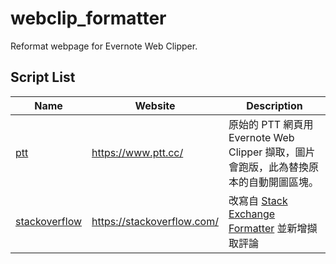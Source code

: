 # webclip_formatter

Reformat webpage for Evernote Web Clipper.

## Script List

| Name     | Website | Description |
| -------- | ------- | ----------- |
| [ptt](https://greasyfork.org/zh-TW/scripts/388100-ptt-%E5%9C%96%E7%89%87%E9%87%8D%E6%8E%92-for-evernote)      | https://www.ptt.cc/ | 原始的 PTT 網頁用 Evernote Web Clipper 擷取，圖片會跑版，此為替換原本的自動開圖區塊。 |
| [stackoverflow](https://greasyfork.org/zh-TW/scripts/388101-stack-overflow-reformat-for-evernote) | https://stackoverflow.com/ | 改寫自 [Stack Exchange Formatter](https://greasyfork.org/zh-TW/scripts/378196-stack-exchange-formatter/code) 並新增擷取評論 |
